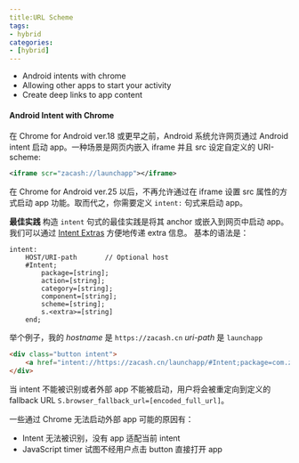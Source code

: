 ```yaml
---
title:URL Scheme
tags: 
- hybrid
categories: 
- [hybrid]
---
```


+ Android intents with chrome
+ Allowing other apps to start your activity
+ Create deep links to app content

#### Android Intent with Chrome
在 Chrome for Android ver.18 或更早之前，Android 系统允许网页通过 Android intent 启动 app。一种场景是网页内嵌入 iframe 并且 src 设定自定义的 URI-scheme:
``` xml
<iframe scr="zacash://launchapp"></iframe>
```

在 Chrome for Android ver.25 以后，不再允许通过在 iframe 设置 src 属性的方式启动 app 功能。取而代之，你需要定义 `intent:` 句式来启动 app。

**最佳实践**
构造 `intent` 句式的最佳实践是将其 anchor 或嵌入到网页中启动 app。我们可以通过 [Intent Extras][intent_extra] 方便地传递 extra 信息。
基本的语法是：
```
intent:
	HOST/URI-path		// Optional host
	#Intent;
		package=[string];
		action=[string];
		category=[string];
		component=[string];
		scheme=[string];
		s.<extra>=[string]
	end;
```
举个例子，我的 *hostname* 是 `https://zacash.cn`
*uri-path* 是 `launchapp`
``` html
<div class="button intent">
	<a href="intent://https://zacash.cn/launchapp/#Intent;package=com.zac4j.app;scheme=zacash;S.browser_fallback_url=https://zacash.cn/dl/;end">打开失败？点我试试</a>
</div>
```

当 intent 不能被识别或者外部 app 不能被启动，用户将会被重定向到定义的 fallback URL `S.browser_fallback_url=[encoded_full_url]`。

一些通过 Chrome 无法启动外部 app 可能的原因有：
+ Intent 无法被识别，没有 app 适配当前 intent
+ JavaScript timer 试图不经用户点击 button 直接打开 app



[intent_extra]:http://developer.android.com/guide/components/intents-filters.html#extras